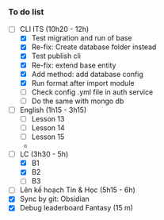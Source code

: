 ### To do list

- [ ] CLI ITS (10h20 - 12h)
	- [x] Test migration and run of base
	- [x] Re-fix: Create database folder instead
	- [x] Test publish cli
	- [x] Re-fix: extend base entity
	- [x] Add method: add database config
	- [x] Run format after import module
	- [ ] Check config .yml file in auth service
	- [ ] Do the same with mongo db
- [ ] English (1h15 - 3h15)
	- [ ] Lesson 13
	- [ ] Lesson 14
	- [ ] Lesson 15
	-
- [ ] LC (3h30 - 5h)
	- [x] B1
	- [x] B2
	- [ ] B3
- [ ] Lên kế hoạch Tin & Học (5h15 - 6h)
- [x] Sync by git: Obsidian
- [x] Debug leaderboard Fantasy (15 m)